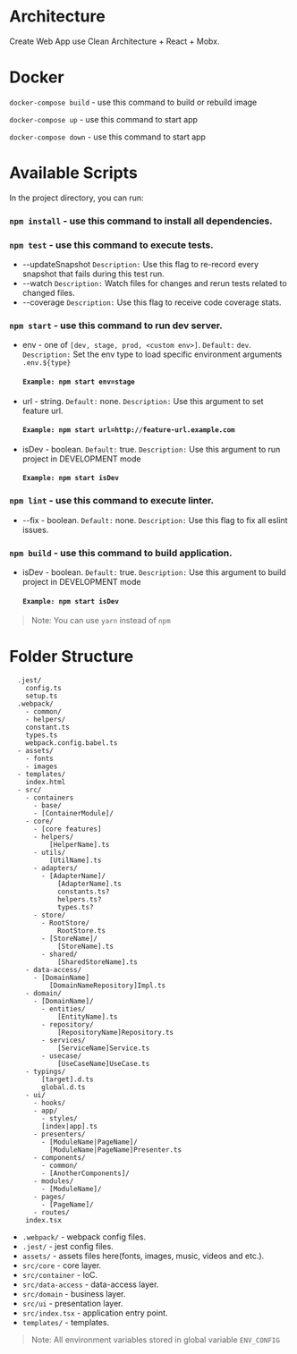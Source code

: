 
# Architecture

Create Web App use Clean Architecture + React + Mobx. 

# Docker

`docker-compose build` - use this command to build or rebuild image

`docker-compose up` - use this command to start app

`docker-compose down` - use this command to start app

# Available Scripts

In the project directory, you can run:
### `npm install` - use this command to install all dependencies.
### `npm test` - use this command to execute tests.
  * --updateSnapshot
    `Description:` Use this flag to re-record every snapshot that fails during this test run.
  * --watch
    `Description:` Watch files for changes and rerun tests related to changed files.
  * --coverage
    `Description:` Use this flag to receive code coverage stats.
### `npm start` - use this command to run dev server.

  * env - one of `[dev, stage, prod, <custom env>]`. 
      `Default:` `dev`.
      `Description:` Set the env type to load specific environment arguments `.env.${type}`
      #### `Example: npm start env=stage`
  * url - string. 
      `Default:` none.
      `Description:` Use this argument to set feature url.
      #### `Example: npm start url=http://feature-url.example.com`
  * isDev - boolean.
      `Default:` true.
      `Description:` Use this argument to run project in DEVELOPMENT mode
      #### `Example: npm start isDev`

### `npm lint` - use this command to execute linter.
  * --fix - boolean.
    `Default:` none.
    `Description:` Use this flag to fix all eslint issues.

### `npm build` - use this command to build application.
  * isDev - boolean.
      `Default:` true.
      `Description:` Use this argument to build project in DEVELOPMENT mode
      #### `Example: npm start isDev`

>Note: You can use `yarn` instead of `npm`

# Folder Structure
```
  .jest/
    config.ts
    setup.ts
  .webpack/
    - common/
    - helpers/
    constant.ts
    types.ts
    webpack.config.babel.ts
  - assets/
    - fonts
    - images
  - templates/
    index.html
  - src/
    - containers
      - base/
      - [ContainerModule]/
    - core/
      - [core features]
      - helpers/
          [HelperName].ts
      - utils/
          [UtilName].ts
      - adapters/
        - [AdapterName]/
            [AdapterName].ts
            constants.ts?
            helpers.ts?
            types.ts?
      - store/
        - RootStore/
            RootStore.ts
        - [StoreName]/
            [StoreName].ts
        - shared/
            [SharedStoreName].ts
    - data-access/
      - [DomainName]
          [DomainNameRepository]Impl.ts
    - domain/
      - [DomainName]/
        - entities/
            [EntityName].ts
        - repository/
            [RepositoryName]Repository.ts
        - services/
            [ServiceName]Service.ts
        - usecase/
            [UseCaseName]UseCase.ts
    - typings/
        [target].d.ts
        global.d.ts
    - ui/
      - hooks/
      - app/
        - styles/
        [index|app].ts
      - presenters/
        - [ModuleName|PageName]/
          [ModuleName|PageName]Presenter.ts
      - components/
        - common/
        - [AnotherComponents]/
      - modules/
        - [ModuleName]/
      - pages/
        - [PageName]/
      - routes/
    index.tsx
```

* `.webpack/` - webpack config files.
* `.jest/` - jest config files.
* `assets/` - assets files here(fonts, images, music, videos and etc.).
* `src/core` - core layer.
* `src/container` - IoC.
* `src/data-access` - data-access layer.
* `src/domain` - business layer.
* `src/ui` - presentation layer.
* `src/index.tsx` - application entry point.
* `templates/` - templates.

>Note: All environment variables stored in global variable `ENV_CONFIG`

